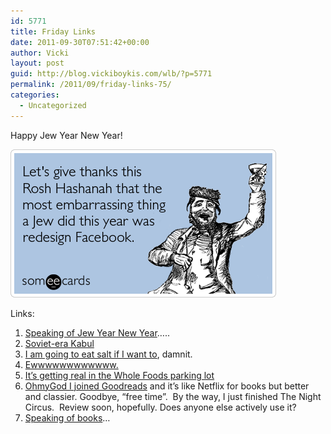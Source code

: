 ```yaml
---
id: 5771
title: Friday Links
date: 2011-09-30T07:51:42+00:00
author: Vicki
layout: post
guid: http://blog.vickiboykis.com/wlb/?p=5771
permalink: /2011/09/friday-links-75/
categories:
  - Uncategorized
---
```

Happy Jew Year New Year!

[<img class="aligncenter size-full wp-image-5772" title="mark-zuckerberg-facebook-rosh-hashanah-ecards-someecards" src="https://raw.githubusercontent.com/veekaybee/wlb/gh-pages/assets/images/2011/09/mark-zuckerberg-facebook-rosh-hashanah-ecards-someecards.png" alt="" width="425" height="237" />](https://raw.githubusercontent.com/veekaybee/wlb/gh-pages/assets/images/2011/09/mark-zuckerberg-facebook-rosh-hashanah-ecards-someecards.png)

Links:

  1. <a href="http://www.ynetnews.com/articles/0,7340,L-4127847,00.html" target="_blank">Speaking of Jew Year New Year</a>&#8230;..
  2. <a href="http://www.guardian.co.uk/world/2011/sep/27/no-car-bombs-soviet-kabul" target="_blank">Soviet-era Kabul</a>
  3. <a href="http://www.scientificamerican.com/article.cfm?id=its-time-to-end-the-war-on-salt&WT.mc_id=SA_20110721" target="_blank">I am going to eat salt if I want to</a>, damnit.
  4. <a href="http://www.haaretz.com/print-edition/news/mcdonald-s-at-masada-not-worth-killing-yourself-for-1.386158" target="_blank">Ewwwwwwwwwwww.</a>
  5. <a href="http://www.youtube.com/watch?v=2UFc1pr2yUU" target="_blank">It&#8217;s getting real in the Whole Foods parking lot</a>
  6. <a href="http://www.goodreads.com/review/list/6490545?page=1&view=covers" target="_blank">OhmyGod I joined Goodreads</a> and it&#8217;s like Netflix for books but better and classier. Goodbye, &#8220;free time&#8221;.  By the way, I just finished The Night Circus.  Review soon, hopefully. Does anyone else actively use it?
  7. <a href="http://www.bannedbooksweek.org/" target="_blank">Speaking of books</a>&#8230;